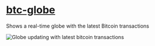 # [btc-globe](https://peaceful-kepler-3bf4be.netlify.app/)
Shows a real-time globe with the latest Bitcoin transactions

![Globe updating with latest bitcoin transactions](https://media.giphy.com/media/T6N3gUCCUGtGrKPlG8/giphy.gif)
